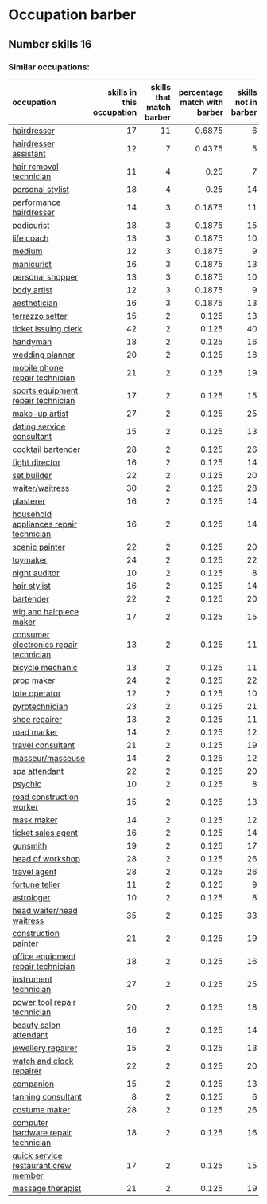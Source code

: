 # Occupation barber
## Number skills 16
### Similar occupations:
| occupation                                                                          |   skills in this occupation |   skills that match barber |   percentage match with barber |   skills not in barber |
|:------------------------------------------------------------------------------------|----------------------------:|---------------------------:|-------------------------------:|-----------------------:|
| [hairdresser](hairdresser.md)                                                       |                          17 |                         11 |                         0.6875 |                      6 |
| [hairdresser assistant](hairdresser_assistant.md)                                   |                          12 |                          7 |                         0.4375 |                      5 |
| [hair removal technician](hair_removal_technician.md)                               |                          11 |                          4 |                         0.25   |                      7 |
| [personal stylist](personal_stylist.md)                                             |                          18 |                          4 |                         0.25   |                     14 |
| [performance hairdresser](performance_hairdresser.md)                               |                          14 |                          3 |                         0.1875 |                     11 |
| [pedicurist](pedicurist.md)                                                         |                          18 |                          3 |                         0.1875 |                     15 |
| [life coach](life_coach.md)                                                         |                          13 |                          3 |                         0.1875 |                     10 |
| [medium](medium.md)                                                                 |                          12 |                          3 |                         0.1875 |                      9 |
| [manicurist](manicurist.md)                                                         |                          16 |                          3 |                         0.1875 |                     13 |
| [personal shopper](personal_shopper.md)                                             |                          13 |                          3 |                         0.1875 |                     10 |
| [body artist](body_artist.md)                                                       |                          12 |                          3 |                         0.1875 |                      9 |
| [aesthetician](aesthetician.md)                                                     |                          16 |                          3 |                         0.1875 |                     13 |
| [terrazzo setter](terrazzo_setter.md)                                               |                          15 |                          2 |                         0.125  |                     13 |
| [ticket issuing clerk](ticket_issuing_clerk.md)                                     |                          42 |                          2 |                         0.125  |                     40 |
| [handyman](handyman.md)                                                             |                          18 |                          2 |                         0.125  |                     16 |
| [wedding planner](wedding_planner.md)                                               |                          20 |                          2 |                         0.125  |                     18 |
| [mobile phone repair technician](mobile_phone_repair_technician.md)                 |                          21 |                          2 |                         0.125  |                     19 |
| [sports equipment repair technician](sports_equipment_repair_technician.md)         |                          17 |                          2 |                         0.125  |                     15 |
| [make-up artist](make-up_artist.md)                                                 |                          27 |                          2 |                         0.125  |                     25 |
| [dating service consultant](dating_service_consultant.md)                           |                          15 |                          2 |                         0.125  |                     13 |
| [cocktail bartender](cocktail_bartender.md)                                         |                          28 |                          2 |                         0.125  |                     26 |
| [fight director](fight_director.md)                                                 |                          16 |                          2 |                         0.125  |                     14 |
| [set builder](set_builder.md)                                                       |                          22 |                          2 |                         0.125  |                     20 |
| [waiter/waitress](waiter-waitress.md)                                               |                          30 |                          2 |                         0.125  |                     28 |
| [plasterer](plasterer.md)                                                           |                          16 |                          2 |                         0.125  |                     14 |
| [household appliances repair technician](household_appliances_repair_technician.md) |                          16 |                          2 |                         0.125  |                     14 |
| [scenic painter](scenic_painter.md)                                                 |                          22 |                          2 |                         0.125  |                     20 |
| [toymaker](toymaker.md)                                                             |                          24 |                          2 |                         0.125  |                     22 |
| [night auditor](night_auditor.md)                                                   |                          10 |                          2 |                         0.125  |                      8 |
| [hair stylist](hair_stylist.md)                                                     |                          16 |                          2 |                         0.125  |                     14 |
| [bartender](bartender.md)                                                           |                          22 |                          2 |                         0.125  |                     20 |
| [wig and hairpiece maker](wig_and_hairpiece_maker.md)                               |                          17 |                          2 |                         0.125  |                     15 |
| [consumer electronics repair technician](consumer_electronics_repair_technician.md) |                          13 |                          2 |                         0.125  |                     11 |
| [bicycle mechanic](bicycle_mechanic.md)                                             |                          13 |                          2 |                         0.125  |                     11 |
| [prop maker](prop_maker.md)                                                         |                          24 |                          2 |                         0.125  |                     22 |
| [tote operator](tote_operator.md)                                                   |                          12 |                          2 |                         0.125  |                     10 |
| [pyrotechnician](pyrotechnician.md)                                                 |                          23 |                          2 |                         0.125  |                     21 |
| [shoe repairer](shoe_repairer.md)                                                   |                          13 |                          2 |                         0.125  |                     11 |
| [road marker](road_marker.md)                                                       |                          14 |                          2 |                         0.125  |                     12 |
| [travel consultant](travel_consultant.md)                                           |                          21 |                          2 |                         0.125  |                     19 |
| [masseur/masseuse](masseur-masseuse.md)                                             |                          14 |                          2 |                         0.125  |                     12 |
| [spa attendant](spa_attendant.md)                                                   |                          22 |                          2 |                         0.125  |                     20 |
| [psychic](psychic.md)                                                               |                          10 |                          2 |                         0.125  |                      8 |
| [road construction worker](road_construction_worker.md)                             |                          15 |                          2 |                         0.125  |                     13 |
| [mask maker](mask_maker.md)                                                         |                          14 |                          2 |                         0.125  |                     12 |
| [ticket sales agent](ticket_sales_agent.md)                                         |                          16 |                          2 |                         0.125  |                     14 |
| [gunsmith](gunsmith.md)                                                             |                          19 |                          2 |                         0.125  |                     17 |
| [head of workshop](head_of_workshop.md)                                             |                          28 |                          2 |                         0.125  |                     26 |
| [travel agent](travel_agent.md)                                                     |                          28 |                          2 |                         0.125  |                     26 |
| [fortune teller](fortune_teller.md)                                                 |                          11 |                          2 |                         0.125  |                      9 |
| [astrologer](astrologer.md)                                                         |                          10 |                          2 |                         0.125  |                      8 |
| [head waiter/head waitress](head_waiter-head_waitress.md)                           |                          35 |                          2 |                         0.125  |                     33 |
| [construction painter](construction_painter.md)                                     |                          21 |                          2 |                         0.125  |                     19 |
| [office equipment repair technician](office_equipment_repair_technician.md)         |                          18 |                          2 |                         0.125  |                     16 |
| [instrument technician](instrument_technician.md)                                   |                          27 |                          2 |                         0.125  |                     25 |
| [power tool repair technician](power_tool_repair_technician.md)                     |                          20 |                          2 |                         0.125  |                     18 |
| [beauty salon attendant](beauty_salon_attendant.md)                                 |                          16 |                          2 |                         0.125  |                     14 |
| [jewellery repairer](jewellery_repairer.md)                                         |                          15 |                          2 |                         0.125  |                     13 |
| [watch and clock repairer](watch_and_clock_repairer.md)                             |                          22 |                          2 |                         0.125  |                     20 |
| [companion](companion.md)                                                           |                          15 |                          2 |                         0.125  |                     13 |
| [tanning consultant](tanning_consultant.md)                                         |                           8 |                          2 |                         0.125  |                      6 |
| [costume maker](costume_maker.md)                                                   |                          28 |                          2 |                         0.125  |                     26 |
| [computer hardware repair technician](computer_hardware_repair_technician.md)       |                          18 |                          2 |                         0.125  |                     16 |
| [quick service restaurant crew member](quick_service_restaurant_crew_member.md)     |                          17 |                          2 |                         0.125  |                     15 |
| [massage therapist](massage_therapist.md)                                           |                          21 |                          2 |                         0.125  |                     19 |
